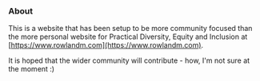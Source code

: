 ### About 

This is a website that has been setup to be more community focused than the more personal website for Practical Diversity, Equity and Inclusion at [https://www.rowlandm.com](https://www.rowlandm.com).

It is hoped that the wider community will contribute - how, I'm not sure at the moment :)


